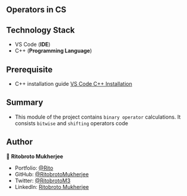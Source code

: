 ## Operators in CS

## Technology Stack
- VS Code (**IDE**)
- C++ (**Programming Language**)

## Prerequisite
- C++ installation guide [VS Code C++ Installation](https://code.visualstudio.com/docs/languages/cpp)

## Summary
- This module of the project contains `binary operator` calculations. It consists `bitwise` and `shifting` operators code

## Author


👤 **Ritobroto Mukherjee**

- Portfolio: [@Rito](https://ritobrotomukherjee.github.io/Work-Portfolio/)
- GitHub: [@RitobrotoMukherjee](https://github.com/RitobrotoMukherjee)
- Twitter: [@RitobrotoM3](https://twitter.com/RitobrotoM3)
- LinkedIn: [Ritobroto Mukherjee](https://www.linkedin.com/in/ritobroto-mukherjee-519148ba/)

